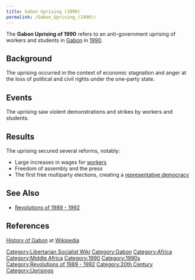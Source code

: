 ```yaml
---
title: Gabon Uprising (1990)
permalink: /Gabon_Uprising_(1990)/
---
```


The **Gabon Uprising of 1990** refers to an anti-government uprising of
workers and students in [Gabon](Gabon "wikilink") in
[1990](Timeline_of_Libertarian_Socialism_in_Middle_Africa "wikilink").

## Background

The uprising occurred in the context of economic stagnation and anger at
the loss of political and civil rights under the one-party state.

## Events

The uprising saw violent demonstrations and strikes by workers and
students.

## Results

The uprising secured several reforms, notably:

- Large increases in wages for [workers](Working_Class "wikilink")
- Freedom of assembly and the press
- The first free multiparty elections, creating a [representative
  democracy](Representative_Democracy "wikilink")

## See Also

- [Revolutions of 1989 - 1992](Revolutions_of_1989_-_1992 "wikilink")

## References

[History of
Gabon](https://en.wikipedia.org/wiki/History_of_Gabon#Independence) at
[Wikipedia](Wikipedia "wikilink")

[Category:Libertarian Socialist
Wiki](Category:Libertarian_Socialist_Wiki "wikilink")
[Category:Gabon](Category:Gabon "wikilink")
[Category:Africa](Category:Africa "wikilink") [Category:Middle
Africa](Category:Middle_Africa "wikilink")
[Category:1990](Category:1990 "wikilink")
[Category:1990s](Category:1990s "wikilink") [Category:Revolutions of
1989 - 1992](Category:Revolutions_of_1989_-_1992 "wikilink")
[Category:20th Century](Category:20th_Century "wikilink")
[Category:Uprisings](Category:Uprisings "wikilink")